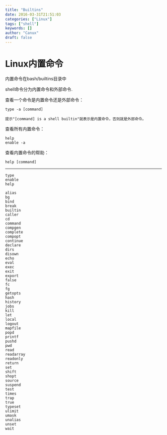 ```yaml
---
title: "Builtins"
date: 2016-03-31T21:51:03
categories: ["Linux"]
tags: ["shell"]
keywords: []
author: "Canux"
draft: false
---
```


# Linux内置命令

内置命令在bash/builtins目录中

shell命令分为内置命令和外部命令.

查看一个命令是内置命令还是外部命令：

    type -a [command]

    提示"[command] is a shell builtin"就表示是内置命令，否则就是外部命令。

查看所有内置命令：

    help
    enable -a

查看内置命令的帮助：

    help [command]

***

    type
    enable
    help

    alias
    bg
    bind
    break
    builtin
    caller
    cd
    command
    compgen
    complete
    compopt
    continue
    declare
    dirs
    disown
    echo
    eval
    exec
    exit
    export
    false
    fc
    fg
    getopts
    hash
    history
    jobs
    kill
    let
    local
    logout
    mapfile
    popd
    printf
    pushd
    pwd
    read
    readarray
    readonly
    return
    set
    shift
    shopt
    source
    suspend
    test
    times
    trap
    true
    typeset
    ulimit
    umask
    unalias
    unset
    wait

